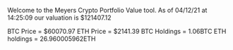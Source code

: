 Welcome to the Meyers Crypto Portfolio Value tool. 
As of 04/12/21 at 14:25:09 our valuation is $121407.12 

BTC Price = $60070.97
 ETH Price = $2141.39
BTC Holdings = 1.06BTC
 ETH holdings = 26.960005962ETH 

